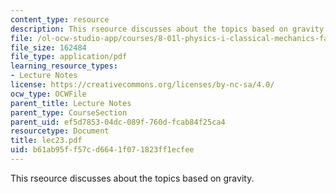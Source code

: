 ```yaml
---
content_type: resource
description: This rseource discusses about the topics based on gravity.
file: /ol-ocw-studio-app/courses/8-01l-physics-i-classical-mechanics-fall-2005/b61ab95ff57cd6641f071823ff1ecfee_lec23.pdf
file_size: 162484
file_type: application/pdf
learning_resource_types:
- Lecture Notes
license: https://creativecommons.org/licenses/by-nc-sa/4.0/
ocw_type: OCWFile
parent_title: Lecture Notes
parent_type: CourseSection
parent_uid: ef5d7853-04dc-089f-760d-fcab84f25ca4
resourcetype: Document
title: lec23.pdf
uid: b61ab95f-f57c-d664-1f07-1823ff1ecfee
---
```

This rseource discusses about the topics based on gravity.